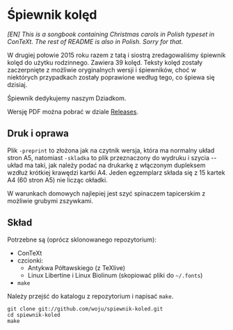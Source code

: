 # Śpiewnik kolęd

*[EN] This is a songbook containing Christmas carols in Polish typeset in
ConTeXt. The rest of README is also in Polish. Sorry for that.*

W drugiej połowie 2015 roku razem z tatą i siostrą zredagowaliśmy śpiewnik kolęd
do użytku rodzinnego. Zawiera 39 kolęd. Teksty kolęd zostały zaczerpnięte
z możliwie oryginalnych wersji i śpiewników, choć w niektórych przypadkach
zostały poprawione według tego, co śpiewa się dzisiaj.

Śpiewnik dedykujemy naszym Dziadkom.

Wersję PDF można pobrać w dziale [Releases][releases].

## Druk i oprawa

Plik `-preprint` to złożona jak na czytnik wersja, która ma normalny układ stron
A5, natomiast `-skladka` to plik przeznaczony do wydruku i szycia -- układ ma
taki, jak należy podać na drukarkę z włączonym dupleksem wzdłuż krótkiej
krawędzi kartki A4. Jeden egzemplarz składa się z 15 kartek A4 (60 stron A5) nie
licząc okładki.

W warunkach domowych najlepiej jest szyć spinaczem tapicerskim z możliwie
grubymi zszywkami.

## Skład

Potrzebne są (oprócz sklonowanego repozytorium):

- ConTeXt
- czcionki:
  - Antykwa Półtawskiego (z TeXlive)
  - Linux Libertine i Linux Biolinum (skopiować pliki do `~/.fonts`)
- `make`

Należy przejść do katalogu z repozytorium i napisać `make`.

    git clone git://github.com/woju/spiewnik-koled.git
    cd spiewnik-koled
    make

[releases]: https://github.com/woju/spiewnik-koled/releases/latest
